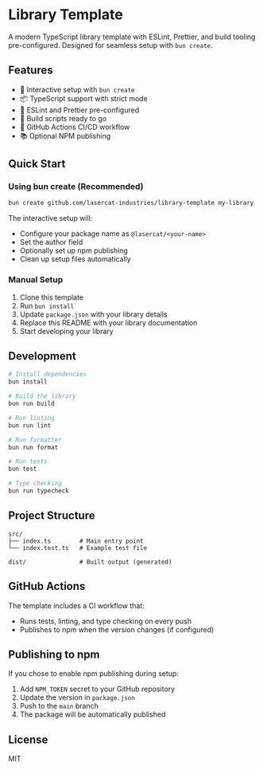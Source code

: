 # Library Template

A modern TypeScript library template with ESLint, Prettier, and build tooling pre-configured. Designed for seamless setup with `bun create`.

## Features

- 🚀 Interactive setup with `bun create`
- 📦 TypeScript support with strict mode
- 🎨 ESLint and Prettier pre-configured
- 🔨 Build scripts ready to go
- 🤖 GitHub Actions CI/CD workflow
- 📚 Optional NPM publishing

## Quick Start

### Using bun create (Recommended)

```bash
bun create github.com/lasercat-industries/library-template my-library
```

The interactive setup will:

- Configure your package name as `@lasercat/<your-name>`
- Set the author field
- Optionally set up npm publishing
- Clean up setup files automatically

### Manual Setup

1. Clone this template
2. Run `bun install`
3. Update `package.json` with your library details
4. Replace this README with your library documentation
5. Start developing your library

## Development

```bash
# Install dependencies
bun install

# Build the library
bun run build

# Run linting
bun run lint

# Run formatter
bun run format

# Run tests
bun test

# Type checking
bun run typecheck
```

## Project Structure

```
src/
├── index.ts        # Main entry point
└── index.test.ts   # Example test file

dist/               # Built output (generated)
```

## GitHub Actions

The template includes a CI workflow that:

- Runs tests, linting, and type checking on every push
- Publishes to npm when the version changes (if configured)

## Publishing to npm

If you chose to enable npm publishing during setup:

1. Add `NPM_TOKEN` secret to your GitHub repository
2. Update the version in `package.json`
3. Push to the `main` branch
4. The package will be automatically published

## License

MIT
